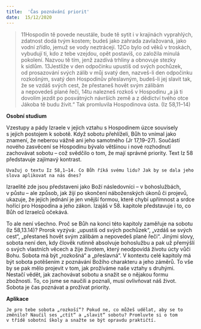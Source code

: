 ```yaml
---
title:  'Čas poznávání priorit'
date:  15/12/2020
---
```


> <p></p>
> 11Hospodin tě povede neustále, bude tě sytit i v krajinách vyprahlých, zdatnost dodá tvým kostem; budeš jako zahrada zavlažovaná, jako vodní zřídlo, jemuž se vody neztrácejí. 12Co bylo od věků v troskách, vybudují ti, kdo z tebe vzejdou, opět postavíš, co založila minulá pokolení. Nazvou tě tím, jenž zazdívá trhliny a obnovuje stezky k sídlům. 13Jestliže v den odpočinku upustíš od svých pochůzek, od prosazování svých zálib v můj svatý den, nazveš-li den odpočinku rozkošným, svatý den Hospodinův přeslavným, budeš-li jej slavit tak, že se vzdáš svých cest, že přestaneš hovět svým zálibám a nepovedeš plané řeči, 14tu nalezneš rozkoš v Hospodinu „a já ti dovolím jezdit po posvátných návrších země a z dědictví tvého otce Jákoba tě budu živit.“ Tak promluvila Hospodinova ústa. (Iz 58,11–14)

**Osobní studium**

Vzestupy a pády Izraele v jejich vztahu s Hospodinem úzce souvisely s jejich postojem k sobotě. Když sobotu přehlíželi, Bůh to vnímal jako znamení, že neberou vážně ani jeho samotného (Jr 17,19–27). Součástí nového zasvěcení se Hospodinu bývalo většinou i nové rozhodnutí zachovávat sobotu – což svědčilo o tom, že mají správné priority. Text Iz 58 představuje zajímavý kontrast.

`Uvažuj o textu Iz 58,1–14. Co Bůh říká svému lidu? Jak by se dala jeho slova aplikovat na nás dnes?`

Izraelité zde jsou představeni jako Boží následovníci – v bohoslužbách, v půstu – ale způsob, jak žijí po skončení náboženských úkonů či projevů, ukazuje, že jejich jednání je jen vnější formou, které chybí upřímnost a srdce hořící pro Hospodina a jeho zákon. Izajáš v 58. kapitole představuje i to, co Bůh od Izraelců očekává.

To ale není všechno. Proč se Bůh na konci této kapitoly zaměřuje na sobotu (Iz 58,13.14)? Prorok vyzývá: „upustíš od svých pochů­zek“, „vzdáš se svých cest“, „přestaneš hovět svým zálibám a nepovedeš plané řeči“. Jinými slovy, sobota není den, kdy člověk rutinně absolvuje bohoslužbu a pak už přemýšlí o svých vlastních věcech a žije životem, který neodpovídá životu úcty vůči Bohu. Sobota má být „rozkošná“ a „přeslavná“. V kontextu celé kapitoly má být sobota potěšením z poznávání Božího charakteru a jeho záměrů. To vše by se pak mělo projevit v tom, jak prožíváme naše vztahy s druhými. Nestačí vědět, jak zachovávat sobotu a snažit se o nějakou formu zbožnosti. To, co jsme se naučili a poznali, musí ovlivňovat náš život. Sobota je čas poznávat a prožívat priority.

**Aplikace**

`Je pro tebe sobota „rozkoší“? Pokud ne, co můžeš udělat, aby se to změnilo? Naučil ses „ctít“ a „slavit“ sobotu? Promluvte si o tom v třídě sobotní školy a snažte se být opravdu praktičtí.`